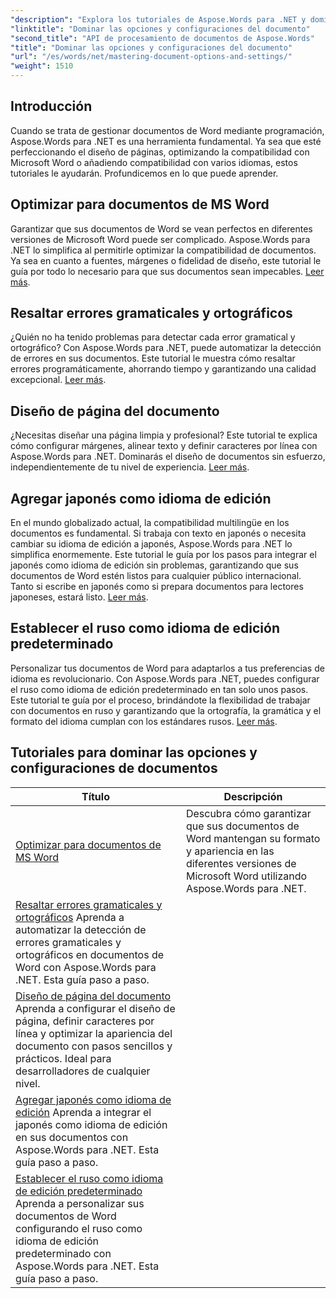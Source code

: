 ```yaml
---
"description": "Explora los tutoriales de Aspose.Words para .NET y domina las opciones y la configuración de documentos. Aprende a optimizar para Word, revisar la gramática, diseñar páginas y editar idiomas."
"linktitle": "Dominar las opciones y configuraciones del documento"
"second_title": "API de procesamiento de documentos de Aspose.Words"
"title": "Dominar las opciones y configuraciones del documento"
"url": "/es/words/net/mastering-document-options-and-settings/"
"weight": 1510
---
```


## Introducción

Cuando se trata de gestionar documentos de Word mediante programación, Aspose.Words para .NET es una herramienta fundamental. Ya sea que esté perfeccionando el diseño de páginas, optimizando la compatibilidad con Microsoft Word o añadiendo compatibilidad con varios idiomas, estos tutoriales le ayudarán. Profundicemos en lo que puede aprender.

## Optimizar para documentos de MS Word
Garantizar que sus documentos de Word se vean perfectos en diferentes versiones de Microsoft Word puede ser complicado. Aspose.Words para .NET lo simplifica al permitirle optimizar la compatibilidad de documentos. Ya sea en cuanto a fuentes, márgenes o fidelidad de diseño, este tutorial le guía por todo lo necesario para que sus documentos sean impecables. [Leer más](./optimize-for-ms-word-document/).

## Resaltar errores gramaticales y ortográficos
¿Quién no ha tenido problemas para detectar cada error gramatical y ortográfico? Con Aspose.Words para .NET, puede automatizar la detección de errores en sus documentos. Este tutorial le muestra cómo resaltar errores programáticamente, ahorrando tiempo y garantizando una calidad excepcional. [Leer más](./highlight-grammatical-and-spelling-errors/).

## Diseño de página del documento
¿Necesitas diseñar una página limpia y profesional? Este tutorial te explica cómo configurar márgenes, alinear texto y definir caracteres por línea con Aspose.Words para .NET. Dominarás el diseño de documentos sin esfuerzo, independientemente de tu nivel de experiencia. [Leer más](./document-page-layout/).

## Agregar japonés como idioma de edición
En el mundo globalizado actual, la compatibilidad multilingüe en los documentos es fundamental. Si trabaja con texto en japonés o necesita cambiar su idioma de edición a japonés, Aspose.Words para .NET lo simplifica enormemente. Este tutorial le guía por los pasos para integrar el japonés como idioma de edición sin problemas, garantizando que sus documentos de Word estén listos para cualquier público internacional. Tanto si escribe en japonés como si prepara documentos para lectores japoneses, estará listo. [Leer más](./adding-japanese-as-editing-languages/).

## Establecer el ruso como idioma de edición predeterminado
Personalizar tus documentos de Word para adaptarlos a tus preferencias de idioma es revolucionario. Con Aspose.Words para .NET, puedes configurar el ruso como idioma de edición predeterminado en tan solo unos pasos. Este tutorial te guía por el proceso, brindándote la flexibilidad de trabajar con documentos en ruso y garantizando que la ortografía, la gramática y el formato del idioma cumplan con los estándares rusos. [Leer más](./set-russian-as-default-edit-language/).


 ## Tutoriales para dominar las opciones y configuraciones de documentos
| Título | Descripción |
| --- | --- |
| [Optimizar para documentos de MS Word](./optimize-for-ms-word-document/) | Descubra cómo garantizar que sus documentos de Word mantengan su formato y apariencia en las diferentes versiones de Microsoft Word utilizando Aspose.Words para .NET. |
| [Resaltar errores gramaticales y ortográficos](./highlight-grammatical-and-spelling-errors/) Aprenda a automatizar la detección de errores gramaticales y ortográficos en documentos de Word con Aspose.Words para .NET. Esta guía paso a paso.
| [Diseño de página del documento](./document-page-layout/) Aprenda a configurar el diseño de página, definir caracteres por línea y optimizar la apariencia del documento con pasos sencillos y prácticos. Ideal para desarrolladores de cualquier nivel.
| [Agregar japonés como idioma de edición](./adding-japanese-as-editing-languages/) Aprenda a integrar el japonés como idioma de edición en sus documentos con Aspose.Words para .NET. Esta guía paso a paso.
| [Establecer el ruso como idioma de edición predeterminado](./set-russian-as-default-edit-language/) Aprenda a personalizar sus documentos de Word configurando el ruso como idioma de edición predeterminado con Aspose.Words para .NET. Esta guía paso a paso.